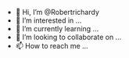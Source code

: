 - 👋 Hi, I’m @Robertrichardy
- 👀 I’m interested in ...
- 🌱 I’m currently learning ...
- 💞️ I’m looking to collaborate on ...
- 📫 How to reach me ...

<!---
Robertrichardy/Robertrichardy is a ✨ special ✨ repository because its `README.md` (this file) appears on your GitHub profile.
You can click the Preview link to take a look at your changes.
--->
